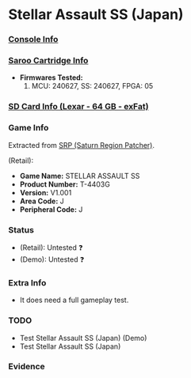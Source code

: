 # Stellar Assault SS (Japan)

### [Console Info](../../../../Info/Consoles/VA13/README.md)

### [Saroo Cartridge Info](../../../../Info/Cartridges/GuangzhouSanStarOnlineShop/1.6/README.md)

- <b>Firmwares Tested:</b>
  1. MCU: 240627, SS: 240627, FPGA: 05

### [SD Card Info (Lexar - 64 GB - exFat)](../../../../Info/SdCards/Lexar/64GB/exfat/README.md)

### Game Info

Extracted from [SRP (Saturn Region Patcher)](https://segaxtreme.net/resources/saturn-region-patcher.81/download).

(Retail):

- <b>Game Name:</b> STELLAR ASSAULT SS
- <b>Product Number:</b> T-4403G
- <b>Version:</b> V1.001
- <b>Area Code:</b> J
- <b>Peripheral Code:</b> J

### Status

- (Retail): Untested :question:
- (Demo): Untested :question:

### Extra Info

- It does need a full gameplay test.

### TODO

- Test Stellar Assault SS (Japan) (Demo)
- Test Stellar Assault SS (Japan)

### Evidence

<!-- [![](https://img.youtube.com/vi/aRB4hv8FcpM/0.jpg)](https://www.youtube.com/watch?v=aRB4hv8FcpM) -->
